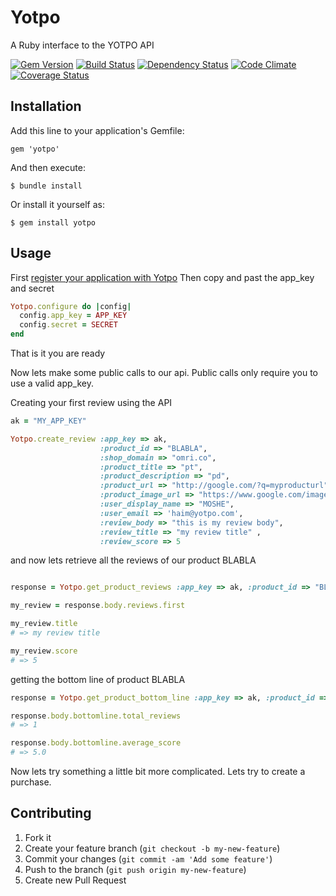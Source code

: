 # Yotpo

A Ruby interface to the YOTPO API

[gem]: http://rubygems.org/gems/yotpo
[travis]: http://travis-ci.org/YotpoLtd/yotpo-ruby
[gemnasium]: https://gemnasium.com/YotpoLtd/yotpo-ruby
[codeclimate]: https://codeclimate.com/github/YotpoLtd/yotpo-ruby
[coveralls]: https://coveralls.io/r/YotpoLtd/yotpo-ruby

[![Gem Version](https://badge.fury.io/rb/yotpo.png)][gem]
[![Build Status](https://secure.travis-ci.org/YotpoLtd/yotpo-ruby.png?branch=master)][travis]
[![Dependency Status](https://gemnasium.com/YotpoLtd/yotpo-ruby.png?travis)][gemnasium]
[![Code Climate](https://codeclimate.com/github/YotpoLtd/yotpo-ruby.png)][codeclimate]
[![Coverage Status](https://coveralls.io/repos/YotpoLtd/yotpo-ruby/badge.png?branch=master)][coveralls]

## Installation

Add this line to your application's Gemfile:

    gem 'yotpo'

And then execute:

    $ bundle install

Or install it yourself as:

    $ gem install yotpo

## Usage

First [register your application with Yotpo][register]
Then copy and past the app_key and secret
```ruby
Yotpo.configure do |config|
  config.app_key = APP_KEY
  config.secret = SECRET
end
```
That is it you are ready

Now lets make some public calls to our api. Public calls only require you to use a valid app_key. 

Creating your first review using the API

```ruby
ak = "MY_APP_KEY"

Yotpo.create_review :app_key => ak, 
                    :product_id => "BLABLA", 
                    :shop_domain => "omri.co", 
                    :product_title => "pt", 
                    :product_description => "pd", 
                    :product_url => "http://google.com/?q=myproducturl", 
                    :product_image_url => "https://www.google.com/images/srpr/logo4w.png", 
                    :user_display_name => "MOSHE", 
                    :user_email => 'haim@yotpo.com', 
                    :review_body => "this is my review body", 
                    :review_title => "my review title" , 
                    :review_score => 5
```

and now lets retrieve all the reviews of our product BLABLA

```ruby

response = Yotpo.get_product_reviews :app_key => ak, :product_id => "BLABLA"

my_review = response.body.reviews.first

my_review.title
# => my review title

my_review.score
# => 5

```

getting the bottom line of product BLABLA

```ruby
response = Yotpo.get_product_bottom_line :app_key => ak, :product_id => "BLABLA"

response.body.bottomline.total_reviews
# => 1 

response.body.bottomline.average_score
# => 5.0
```

Now lets try something a little bit more complicated. Lets try to create a purchase. 



[register]: https://www.yotpo.com/register

## Contributing

1. Fork it
2. Create your feature branch (`git checkout -b my-new-feature`)
3. Commit your changes (`git commit -am 'Add some feature'`)
4. Push to the branch (`git push origin my-new-feature`)
5. Create new Pull Request
